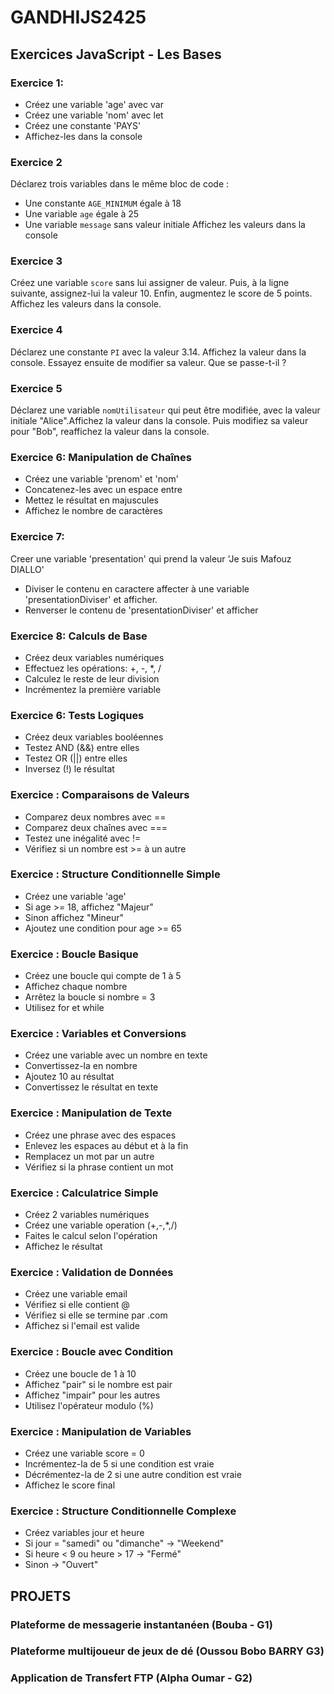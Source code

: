 # GANDHIJS2425

## Exercices JavaScript - Les Bases

### Exercice 1: 
- Créez une variable 'age' avec var
- Créez une variable 'nom' avec let
- Créez une constante 'PAYS' 
- Affichez-les dans la console

### Exercice 2
Déclarez trois variables dans le même bloc de code :
- Une constante `AGE_MINIMUM` égale à 18
- Une variable `age` égale à 25
- Une variable `message` sans valeur initiale
Affichez les valeurs dans la console

### Exercice 3
Créez une variable `score` sans lui assigner de valeur.
Puis, à la ligne suivante, assignez-lui la valeur 10.
Enfin, augmentez le score de 5 points.
Affichez les valeurs dans la console.

### Exercice 4
Déclarez une constante `PI` avec la valeur 3.14. Affichez la valeur dans la console.
Essayez ensuite de modifier sa valeur. Que se passe-t-il ?

### Exercice 5
Déclarez une variable `nomUtilisateur` qui peut être modifiée, avec la valeur initiale "Alice".Affichez la valeur dans la console.
Puis modifiez sa valeur pour "Bob", reaffichez la valeur dans la console.


### Exercice 6: Manipulation de Chaînes
- Créez une variable 'prenom' et 'nom'
- Concatenez-les avec un espace entre
- Mettez le résultat en majuscules
- Affichez le nombre de caractères

### Exercice 7: 
Creer une variable 'presentation' qui prend la valeur 'Je suis Mafouz DIALLO'
- Diviser le contenu en caractere affecter à une variable 'presentationDiviser' et afficher.
- Renverser le contenu de 'presentationDiviser' et afficher 

### Exercice 8: Calculs de Base
- Créez deux variables numériques
- Effectuez les opérations: +, -, *, /
- Calculez le reste de leur division
- Incrémentez la première variable

### Exercice 6: Tests Logiques
- Créez deux variables booléennes
- Testez AND (&&) entre elles
- Testez OR (||) entre elles
- Inversez (!) le résultat

### Exercice : Comparaisons de Valeurs
- Comparez deux nombres avec ==
- Comparez deux chaînes avec ===
- Testez une inégalité avec !=
- Vérifiez si un nombre est >= à un autre

### Exercice : Structure Conditionnelle Simple
- Créez une variable 'age'
- Si age >= 18, affichez "Majeur"
- Sinon affichez "Mineur"
- Ajoutez une condition pour age >= 65

### Exercice : Boucle Basique
- Créez une boucle qui compte de 1 à 5
- Affichez chaque nombre
- Arrêtez la boucle si nombre = 3
- Utilisez for et while

### Exercice : Variables et Conversions
- Créez une variable avec un nombre en texte
- Convertissez-la en nombre
- Ajoutez 10 au résultat
- Convertissez le résultat en texte

### Exercice : Manipulation de Texte
- Créez une phrase avec des espaces
- Enlevez les espaces au début et à la fin
- Remplacez un mot par un autre
- Vérifiez si la phrase contient un mot

### Exercice : Calculatrice Simple
- Créez 2 variables numériques
- Créez une variable operation (+,-,*,/)
- Faites le calcul selon l'opération
- Affichez le résultat

### Exercice : Validation de Données
- Créez une variable email
- Vérifiez si elle contient @
- Vérifiez si elle se termine par .com
- Affichez si l'email est valide

### Exercice : Boucle avec Condition
- Créez une boucle de 1 à 10
- Affichez "pair" si le nombre est pair
- Affichez "impair" pour les autres
- Utilisez l'opérateur modulo (%)

### Exercice : Manipulation de Variables
- Créez une variable score = 0
- Incrémentez-la de 5 si une condition est vraie
- Décrémentez-la de 2 si une autre condition est vraie
- Affichez le score final

### Exercice : Structure Conditionnelle Complexe
- Créez variables jour et heure
- Si jour = "samedi" ou "dimanche" → "Weekend"
- Si heure < 9 ou heure > 17 → "Fermé"
- Sinon → "Ouvert"


## PROJETS
### Plateforme de messagerie instantanéen (Bouba - G1)
### Plateforme multijoueur de jeux de dé (Oussou Bobo BARRY G3)
### Application de Transfert FTP (Alpha Oumar - G2)
